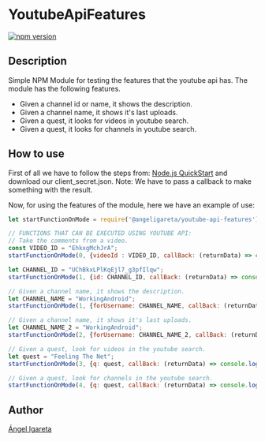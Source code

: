 # YoutubeApiFeatures
[![npm version](https://badge.fury.io/js/%40angeligareta%2Fyoutube-api-features.svg)](https://badge.fury.io/js/%40angeligareta%2Fyoutube-api-features)

## Description
Simple NPM Module for testing the features that the youtube api has. The module has the following features.
  - Given a channel id or name, it shows the description.
  - Given a channel name, it shows it's last uploads.
  - Given a quest, it looks for videos in youtube search.
  - Given a quest, it looks for channels in youtube search.

## How to use
First of all we have to follow the steps from: [Node.js QuickStart](https://developers.google.com/youtube/v3/quickstart/nodejs) and download our client_secret.json.
Note: We have to pass a callback to make something with the result.

Now, for using the features of the module, here we have an example of use:
```javascript
let startFunctionOnMode = require('@angeligareta/youtube-api-features');

// FUNCTIONS THAT CAN BE EXECUTED USING YOUTUBE API:
// Take the comments from a video.
const VIDEO_ID = "EhkxgMchJrA";
startFunctionOnMode(0, {videoId : VIDEO_ID, callBack: (returnData) => console.log(returnData)});

let CHANNEL_ID = "UChBkxLPlKqEjl7_g3pfIlqw";
startFunctionOnMode(1, {id: CHANNEL_ID, callBack: (returnData) => console.log(returnData)});

// Given a channel name, it shows the description.
let CHANNEL_NAME = "WorkingAndroid";
startFunctionOnMode(1, {forUsername: CHANNEL_NAME, callBack: (returnData) => console.log(returnData)});

// Given a channel name, it shows it's last uploads.
let CHANNEL_NAME_2 = "WorkingAndroid";
startFunctionOnMode(2, {forUsername: CHANNEL_NAME_2, callBack: (returnData) => console.log(returnData)});

// Given a quest, look for videos in the youtube search.
let quest = "Feeling The Net";
startFunctionOnMode(3, {q: quest, callBack: (returnData) => console.log(returnData)});

// Given a quest, look for channels in the youtube search.
startFunctionOnMode(4, {q: quest, callBack: (returnData) => console.log(returnData)});
```

## Author
[Ángel Igareta](https://github.com/angeligareta)
